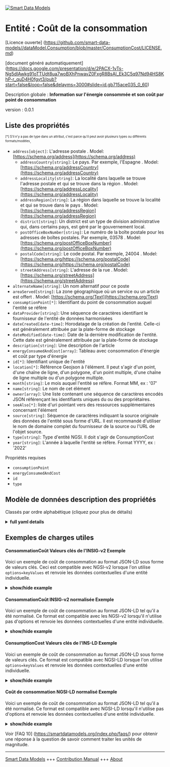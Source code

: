 <!-- 10-Header -->    
[![Smart Data Models](https://smartdatamodels.org/wp-content/uploads/2022/01/SmartDataModels_logo.png "Logo")](https://smartdatamodels.org)    
Entité : Coût de la consommation    
================================<!-- /10-Header -->    
<!-- 15-License -->    
[Licence ouverte] (https://github.com/smart-data-models//dataModel.Consumption/blob/master/ConsumptionCost/LICENSE.md)    
[document généré automatiquement] (https://docs.google.com/presentation/d/e/2PACX-1vTs-Ng5dIAwkg91oTTUdt8ua7woBXhPnwavZ0FxgR8BsAI_Ek3C5q97Nd94HS8KhP-r_quD4H0fgyt3/pub?start=false&loop=false&delayms=3000#slide=id.gb715ace035_0_60)    
<!-- /15-License -->    
<!-- 20-Description -->    
Description globale : **Information sur l'énergie consommée et son coût par point de consommation**    
version : 0.0.1    
<!-- /20-Description -->    
<!-- 30-PropertiesList -->    
## Liste des propriétés    
<sup><sub>[*] S'il n'y a pas de type dans un attribut, c'est parce qu'il peut avoir plusieurs types ou différents formats/modèles</sub></sup>.    
- `address[object]`: L'adresse postale  . Model: [https://schema.org/address](https://schema.org/address)	- `addressCountry[string]`: Le pays. Par exemple, l'Espagne  . Model: [https://schema.org/addressCountry](https://schema.org/addressCountry)    
	- `addressLocality[string]`: La localité dans laquelle se trouve l'adresse postale et qui se trouve dans la région  . Model: [https://schema.org/addressLocality](https://schema.org/addressLocality)    
	- `addressRegion[string]`: La région dans laquelle se trouve la localité et qui se trouve dans le pays  . Model: [https://schema.org/addressRegion](https://schema.org/addressRegion)    
	- `district[string]`: Un district est un type de division administrative qui, dans certains pays, est géré par le gouvernement local.      
	- `postOfficeBoxNumber[string]`: Le numéro de la boîte postale pour les adresses de boîtes postales. Par exemple, 03578  . Model: [https://schema.org/postOfficeBoxNumber](https://schema.org/postOfficeBoxNumber)    
	- `postalCode[string]`: Le code postal. Par exemple, 24004  . Model: [https://schema.org/https://schema.org/postalCode](https://schema.org/https://schema.org/postalCode)    
	- `streetAddress[string]`: L'adresse de la rue  . Model: [https://schema.org/streetAddress](https://schema.org/streetAddress)    
- `alternateName[string]`: Un nom alternatif pour ce poste  - `areaServed[string]`: La zone géographique où un service ou un article est offert  . Model: [https://schema.org/Text](https://schema.org/Text)- `consumptionPoint[*]`: Identifiant du point de consommation auquel l'entité se réfère  - `dataProvider[string]`: Une séquence de caractères identifiant le fournisseur de l'entité de données harmonisées  - `dateCreated[date-time]`: Horodatage de la création de l'entité. Celle-ci est généralement attribuée par la plate-forme de stockage  - `dateModified[date-time]`: Date de la dernière modification de l'entité. Cette date est généralement attribuée par la plate-forme de stockage  - `description[string]`: Une description de l'article  - `energyConsumedAndCost[array]`: Tableau avec consommation d'énergie et coût par type d'énergie  - `id[*]`: Identifiant unique de l'entité  - `location[*]`: Référence Geojson à l'élément. Il peut s'agir d'un point, d'une chaîne de ligne, d'un polygone, d'un point multiple, d'une chaîne de ligne multiple ou d'un polygone multiple.  - `month[string]`: Le mois auquel l'entité se réfère. Format MM, ex : '07'  - `name[string]`: Le nom de cet élément  - `owner[array]`: Une liste contenant une séquence de caractères encodés JSON référençant les identifiants uniques du ou des propriétaires.  - `seeAlso[*]`: liste d'uri pointant vers des ressources supplémentaires concernant l'élément  - `source[string]`: Séquence de caractères indiquant la source originale des données de l'entité sous forme d'URL. Il est recommandé d'utiliser le nom de domaine complet du fournisseur de la source ou l'URL de l'objet source.  - `type[string]`: Type d'entité NGSI. Il doit s'agir de ConsumptionCost  - `year[string]`: L'année à laquelle l'entité se réfère. Format YYYY, ex : '2022'  <!-- /30-PropertiesList -->    
<!-- 35-RequiredProperties -->    
Propriétés requises    
- `consumptionPoint`  - `energyConsumedAndCost`  - `id`  - `type`  <!-- /35-RequiredProperties -->    
<!-- 40-RequiredProperties -->    
<!-- /40-RequiredProperties -->    
<!-- 50-DataModelHeader -->    
## Modèle de données description des propriétés    
Classés par ordre alphabétique (cliquez pour plus de détails)    
<!-- /50-DataModelHeader -->    
<!-- 60-ModelYaml -->    
<details><summary><strong>full yaml details</strong></summary>      
```yaml    
ConsumptionCost:      
  description: Information of energy consumed and its cost by consumption point      
  properties:      
    address:      
      description: The mailing address      
      properties:      
        addressCountry:      
          description: 'The country. For example, Spain'      
          type: string      
          x-ngsi:      
            model: https://schema.org/addressCountry      
            type: Property      
        addressLocality:      
          description: 'The locality in which the street address is, and which is in the region'      
          type: string      
          x-ngsi:      
            model: https://schema.org/addressLocality      
            type: Property      
        addressRegion:      
          description: 'The region in which the locality is, and which is in the country'      
          type: string      
          x-ngsi:      
            model: https://schema.org/addressRegion      
            type: Property      
        district:      
          description: 'A district is a type of administrative division that, in some countries, is managed by the local government'      
          type: string      
          x-ngsi:      
            type: Property      
        postOfficeBoxNumber:      
          description: 'The post office box number for PO box addresses. For example, 03578'      
          type: string      
          x-ngsi:      
            model: https://schema.org/postOfficeBoxNumber      
            type: Property      
        postalCode:      
          description: 'The postal code. For example, 24004'      
          type: string      
          x-ngsi:      
            model: https://schema.org/https://schema.org/postalCode      
            type: Property      
        streetAddress:      
          description: The street address      
          type: string      
          x-ngsi:      
            model: https://schema.org/streetAddress      
            type: Property      
        streetNr:      
          description: Number identifying a specific property on a public street      
          type: string      
          x-ngsi:      
            type: Property      
      type: object      
      x-ngsi:      
        model: https://schema.org/address      
        type: Property      
    alternateName:      
      description: An alternative name for this item      
      type: string      
      x-ngsi:      
        type: Property      
    areaServed:      
      description: The geographic area where a service or offered item is provided      
      type: string      
      x-ngsi:      
        model: https://schema.org/Text      
        type: Property      
    consumptionPoint:      
      description: Consumption point identifier which to entity refers      
      oneOf:      
        - format: uuid      
          type: string      
        - anyOf:      
            - description: Identifier format of any NGSI entity      
              maxLength: 256      
              minLength: 1      
              pattern: ^[\w\-\.\{\}\$\+\*\[\]`|~^@!,:\\]+$      
              type: string      
              x-ngsi:      
                type: Property      
            - description: Identifier format of any NGSI entity      
              format: uri      
              type: string      
              x-ngsi:      
                type: Property      
          description: Unique identifier of the entity      
          x-ngsi:      
            type: Property      
      x-ngsi:      
        type: Relationship      
    dataProvider:      
      description: A sequence of characters identifying the provider of the harmonised data entity      
      type: string      
      x-ngsi:      
        type: Property      
    dateCreated:      
      description: Entity creation timestamp. This will usually be allocated by the storage platform      
      format: date-time      
      type: string      
      x-ngsi:      
        type: Property      
    dateModified:      
      description: Timestamp of the last modification of the entity. This will usually be allocated by the storage platform      
      format: date-time      
      type: string      
      x-ngsi:      
        type: Property      
    description:      
      description: A description of this item      
      type: string      
      x-ngsi:      
        type: Property      
    energyConsumedAndCost:      
      description: Array with energy consumption and cost by type of energy      
      items:      
        description: Entity with the energy consumed and its cost by type of energy      
        properties:      
          energyConsumed:      
            description: Amount of energy consumed      
            properties:      
              measurementUnit:      
                description: 'Measurement unit used. Official list at https://unece.org/trade/documents/2021/06/uncefact-rec20'      
                oneOf:      
                  - enum:      
                      - MTQ      
                    type: string      
                  - enum:      
                      - KWH      
                    type: string      
                x-ngsi:      
                  type: Property      
                  units: "[MTQ, KWH]"      
              value:      
                description: Value of the amount of the energy consumed      
                type: number      
                x-ngsi:      
                  type: Property      
            type: object      
            x-ngsi:      
              type: Property      
          energyType:      
            description: Type of energy      
            type: string      
            x-ngsi:      
              type: Property      
          id:      
            description: 'Identifier of consumption lecture entity. For example, CUPS in Spain'      
            items:      
              oneOf:      
                - format: uri      
                  type: string      
                - anyOf:      
                    - description: Identifier format of any NGSI entity      
                      maxLength: 256      
                      minLength: 1      
                      pattern: ^[\w\-\.\{\}\$\+\*\[\]`|~^@!,:\\]+$      
                      type: string      
                      x-ngsi:      
                        type: Property      
                    - description: Identifier format of any NGSI entity      
                      format: uri      
                      type: string      
                      x-ngsi:      
                        type: Property      
                  description: Unique identifier of the entity      
                  x-ngsi:      
                    type: Property      
            type: string      
            x-ngsi:      
              type: Property      
          supplyName:      
            description: Name of the supply company      
            type: string      
            x-ngsi:      
              type: Property      
          totalCost:      
            description: Amount of cost by energy consumed      
            properties:      
              currency:      
                description: 'Currency names in ISO-4217 format. Enum:''[EUR, USD, GPD, JPY]''. Official list https://www.six-group.com/dam/download/financial-information/data-center/iso-currrency/lists/list_one.xls'      
                enum:      
                  - EUR      
                  - GPD      
                  - JPY      
                  - USD      
                type: string      
                x-ngsi:      
                  type: Property      
              value:      
                description: Value of the amount of the cost for energy consumed      
                type: number      
                x-ngsi:      
                  type: Property      
            type: object      
            x-ngsi:      
              type: Property      
        type: object      
        x-ngsi:      
          type: Property      
      minItems: 1      
      type: array      
      x-ngsi:      
        type: Property      
    id:      
      anyOf:      
        - description: Identifier format of any NGSI entity      
          maxLength: 256      
          minLength: 1      
          pattern: ^[\w\-\.\{\}\$\+\*\[\]`|~^@!,:\\]+$      
          type: string      
          x-ngsi:      
            type: Property      
        - description: Identifier format of any NGSI entity      
          format: uri      
          type: string      
          x-ngsi:      
            type: Property      
      description: Unique identifier of the entity      
      x-ngsi:      
        type: Property      
    location:      
      description: 'Geojson reference to the item. It can be Point, LineString, Polygon, MultiPoint, MultiLineString or MultiPolygon'      
      oneOf:      
        - description: Geojson reference to the item. Point      
          properties:      
            bbox:      
              items:      
                type: number      
              minItems: 4      
              type: array      
            coordinates:      
              items:      
                type: number      
              minItems: 2      
              type: array      
            type:      
              enum:      
                - Point      
              type: string      
          required:      
            - type      
            - coordinates      
          title: GeoJSON Point      
          type: object      
          x-ngsi:      
            type: GeoProperty      
        - description: Geojson reference to the item. LineString      
          properties:      
            bbox:      
              items:      
                type: number      
              minItems: 4      
              type: array      
            coordinates:      
              items:      
                items:      
                  type: number      
                minItems: 2      
                type: array      
              minItems: 2      
              type: array      
            type:      
              enum:      
                - LineString      
              type: string      
          required:      
            - type      
            - coordinates      
          title: GeoJSON LineString      
          type: object      
          x-ngsi:      
            type: GeoProperty      
        - description: Geojson reference to the item. Polygon      
          properties:      
            bbox:      
              items:      
                type: number      
              minItems: 4      
              type: array      
            coordinates:      
              items:      
                items:      
                  items:      
                    type: number      
                  minItems: 2      
                  type: array      
                minItems: 4      
                type: array      
              type: array      
            type:      
              enum:      
                - Polygon      
              type: string      
          required:      
            - type      
            - coordinates      
          title: GeoJSON Polygon      
          type: object      
          x-ngsi:      
            type: GeoProperty      
        - description: Geojson reference to the item. MultiPoint      
          properties:      
            bbox:      
              items:      
                type: number      
              minItems: 4      
              type: array      
            coordinates:      
              items:      
                items:      
                  type: number      
                minItems: 2      
                type: array      
              type: array      
            type:      
              enum:      
                - MultiPoint      
              type: string      
          required:      
            - type      
            - coordinates      
          title: GeoJSON MultiPoint      
          type: object      
          x-ngsi:      
            type: GeoProperty      
        - description: Geojson reference to the item. MultiLineString      
          properties:      
            bbox:      
              items:      
                type: number      
              minItems: 4      
              type: array      
            coordinates:      
              items:      
                items:      
                  items:      
                    type: number      
                  minItems: 2      
                  type: array      
                minItems: 2      
                type: array      
              type: array      
            type:      
              enum:      
                - MultiLineString      
              type: string      
          required:      
            - type      
            - coordinates      
          title: GeoJSON MultiLineString      
          type: object      
          x-ngsi:      
            type: GeoProperty      
        - description: Geojson reference to the item. MultiLineString      
          properties:      
            bbox:      
              items:      
                type: number      
              minItems: 4      
              type: array      
            coordinates:      
              items:      
                items:      
                  items:      
                    items:      
                      type: number      
                    minItems: 2      
                    type: array      
                  minItems: 4      
                  type: array      
                type: array      
              type: array      
            type:      
              enum:      
                - MultiPolygon      
              type: string      
          required:      
            - type      
            - coordinates      
          title: GeoJSON MultiPolygon      
          type: object      
          x-ngsi:      
            type: GeoProperty      
      x-ngsi:      
        type: GeoProperty      
    month:      
      description: 'The month to which the entity refers. Format MM, ex:''07'''      
      pattern: (0[1-9]|1[0-2])      
      type: string      
      x-ngsi:      
        type: Property      
    name:      
      description: The name of this item      
      type: string      
      x-ngsi:      
        type: Property      
    owner:      
      description: A List containing a JSON encoded sequence of characters referencing the unique Ids of the owner(s)      
      items:      
        anyOf:      
          - description: Identifier format of any NGSI entity      
            maxLength: 256      
            minLength: 1      
            pattern: ^[\w\-\.\{\}\$\+\*\[\]`|~^@!,:\\]+$      
            type: string      
            x-ngsi:      
              type: Property      
          - description: Identifier format of any NGSI entity      
            format: uri      
            type: string      
            x-ngsi:      
              type: Property      
        description: Unique identifier of the entity      
        x-ngsi:      
          type: Property      
      type: array      
      x-ngsi:      
        type: Property      
    seeAlso:      
      description: list of uri pointing to additional resources about the item      
      oneOf:      
        - items:      
            format: uri      
            type: string      
          minItems: 1      
          type: array      
        - format: uri      
          type: string      
      x-ngsi:      
        type: Property      
    source:      
      description: 'A sequence of characters giving the original source of the entity data as a URL. Recommended to be the fully qualified domain name of the source provider, or the URL to the source object'      
      type: string      
      x-ngsi:      
        type: Property      
    type:      
      description: NGSI entity type. It has to be ConsumptionCost      
      enum:      
        - ConsumptionCost      
      type: string      
      x-ngsi:      
        type: Property      
    year:      
      description: 'The year to which the entity refers. Format YYYY, ex:''2022'''      
      pattern: (2[0-9]{3})      
      type: string      
      x-ngsi:      
        type: Property      
  required:      
    - id      
    - type      
    - consumptionPoint      
    - energyConsumedAndCost      
  type: object      
  x-derived-from: ""      
  x-disclaimer: 'Redistribution and use in source and binary forms, with or without modification, are permitted  provided that the license conditions are met. Copyleft (c) 2022 Contributors to Smart Data Models Program'      
  x-license-url: https://github.com/smart-data-models/dataModel.Consumption/blob/master/ConsumptionCost/LICENSE.md      
  x-model-schema: https://smart-data-models.github.io/dataModel.Consumption/ConsumptionCost/schema.json      
  x-model-tags: ""      
  x-version: 0.0.1      
```    
</details>      
<!-- /60-ModelYaml -->    
<!-- 70-MiddleNotes -->    
<!-- /70-MiddleNotes -->    
<!-- 80-Examples -->    
## Exemples de charges utiles    
#### ConsommationCoût Valeurs clés de l'INSIG-v2 Exemple    
Voici un exemple de coût de consommation au format JSON-LD sous forme de valeurs clés. Ceci est compatible avec NGSI-v2 lorsque l'on utilise `options=keyValues` et renvoie les données contextuelles d'une entité individuelle.    
<details><summary><strong>show/hide example</strong></summary>      
```json  
{  
  "id": "did:enerconsumcost:2022-07-3325",  
  "type": "ConsumptionCost",  
  "year": "2022",  
  "month": "07",  
  "consumptionPoint": "did:consumpoint:EN04",  
  "energyConsumedAndCost": [  
    {  
      "id": "did:ener:ele:ESXXXXXXXXXXXXXXXXXXXX",  
      "energyType": "electricity",  
      "supplyName": "Electric Company, S.A.",  
      "energyConsumed": {  
        "measurementUnit": "KWH",  
        "value": 800.0  
      },  
      "totalCost": {  
        "currency": "EUR",  
        "value": 374.0  
      }  
    },  
    {  
      "id": "did:ener:gas:ESXXXXXXXXXXXXXXXXXXXX",  
      "energyType": "gas",  
      "supplyName": "Gas Company, S.A.",  
      "energyConsumed": {  
        "measurementUnit": "MTQ",  
        "value": 35.0  
      },  
      "totalCost": {  
        "currency": "EUR",  
        "value": 250.32  
      }  
    },  
    {  
      "id": "did:ener:wat:02060767",  
      "energyType": "water",  
      "supplyName": "Water Company",  
      "energyConsumed": {  
        "measurementUnit": "MTQ",  
        "value": 33.0  
      },  
      "totalCost": {  
        "currency": "EUR",  
        "value": 110.34  
      }  
    }  
  ]  
}  
```  
</details>    
#### ConsommationCoût INSIG-v2 normalisée Exemple    
Voici un exemple de coût de consommation au format JSON-LD tel qu'il a été normalisé. Ce format est compatible avec les NGSI-v2 lorsqu'il n'utilise pas d'options et renvoie les données contextuelles d'une entité individuelle.    
<details><summary><strong>show/hide example</strong></summary>      
```json  
{  
  "id": "did:enerconsumcost:2022-07-3325",  
  "type": "ConsumptionCost",  
  "year": {  
    "type": "Text",  
    "value": "2022"  
  },  
  "month": {  
    "type": "Text",  
    "value": "07"  
  },  
  "consumptionPoint": {  
    "type": "Text",  
    "value": "did:consumpoint:EN04"  
  },  
  "energyConsumedAndCost": {  
    "type": "StructuredValue",  
    "value": [  
      {  
        "id": "did:ener:ele:ESXXXXXXXXXXXXXXXXXXXX",  
        "energyType": "electricity",  
        "supplyName": "Electric Company, S.A.",  
        "energyConsumed": {  
          "measurementUnit": "KWH",  
          "value": 800.0  
        },  
        "totalCost": {  
          "currency": "EUR",  
          "value": 374.0  
        }  
      }  
    ]  
  }  
}  
```  
</details>    
#### ConsumptionCost Valeurs clés de l'INS-LD Exemple    
Voici un exemple de coût de consommation au format JSON-LD sous forme de valeurs clés. Ce format est compatible avec NGSI-LD lorsque l'on utilise `options=keyValues` et renvoie les données contextuelles d'une entité individuelle.    
<details><summary><strong>show/hide example</strong></summary>      
```json  
{  
  "id": "did:enerconsumcost:2022-07-3325",  
  "type": "ConsumptionCost",  
  "year": "2022",  
  "month": "07",  
  "consumptionPoint": "did:consumpoint:EN04",  
  "energyConsumedAndCost": [  
    {  
      "id": "did:ener:ele:ESXXXXXXXXXXXXXXXXXXXX",  
      "energyType": "electricity",  
      "supplyName": "Electric Company, S.A.",  
      "energyConsumed": {  
        "measurementUnit": "KWH",  
        "value": 800.0  
      },  
      "totalCost": {  
        "currency": "EUR",  
        "value": 374.0  
      }  
    },  
    {  
      "id": "did:ener:gas:ESXXXXXXXXXXXXXXXXXXXX",  
      "energyType": "gas",  
      "supplyName": "Gas Company, S.A.",  
      "energyConsumed": {  
        "measurementUnit": "MTQ",  
        "value": 35.0  
      },  
      "totalCost": {  
        "currency": "EUR",  
        "value": 250.32  
      }  
    },  
    {  
      "id": "did:ener:wat:02060767",  
      "energyType": "water",  
      "supplyName": "Water Company",  
      "energyConsumed": {  
        "measurementUnit": "MTQ",  
        "value": 33.0  
      },  
      "totalCost": {  
        "currency": "EUR",  
        "value": 110.34  
      }  
    }  
  ],  
  "@context": [  
    "https://uri.etsi.org/ngsi-ld/v1/ngsi-ld-core-context.jsonld",  
    "https://raw.githubusercontent.com/smart-data-models/dataModel.Consumption/master/context.jsonld"  
  ]  
}  
```  
</details>    
#### Coût de consommation NGSI-LD normalisé Exemple    
Voici un exemple de coût de consommation au format JSON-LD tel qu'il a été normalisé. Ce format est compatible avec NGSI-LD lorsqu'il n'utilise pas d'options et renvoie les données contextuelles d'une entité individuelle.    
<details><summary><strong>show/hide example</strong></summary>      
```json  
{  
  "id": "did:enerconsumcost:2022-07-3325",  
  "type": "ConsumptionCost",  
  "year": {  
    "type": "Text",  
    "value": "2022"  
  },  
  "month": {  
    "type": "Text",  
    "value": "07"  
  },  
  "consumptionPoint": {  
    "type": "Relationship",  
    "value": "did:consumpoint:EN04"  
  },  
  "energyConsumedAndCost": [  
    {  
      "type": "StructuredValue",  
      "value": {  
        "id": {  
          "type": "Text",  
          "value": "did:ener:ele:ESXXXXXXXXXXXXXXXXXXXX"  
        },  
        "energyType": {  
          "type": "Text",  
          "value": "electricity"  
        },  
        "supplyName": {  
          "type": "Text",  
          "value": "Electric Company, S.A."  
        },  
        "energyConsumed": {  
          "type": "StructuredValue",  
          "value": {  
            "measurementUnit": {  
              "type": "Text",  
              "value": "KWH"  
            },  
            "value": {  
              "type": "Number",  
              "value": 800.00  
            }  
          }  
        },  
        "totalCost": {  
          "type": "StructuredValue",  
          "value": {  
            "currency": {  
              "type": "Text",  
              "value": "EUR"  
            },  
            "value": {  
              "type": "Number",  
              "value": 374.00  
            }  
          }  
        }  
      }  
    }  
  ],  
  "@context": [  
    "https://uri.etsi.org/ngsi-ld/v1/ngsi-ld-core-context.jsonld",  
    "https://raw.githubusercontent.com/smart-data-models/dataModel.Consumption/master/context.jsonld"  
  ]  
}  
```  
</details><!-- /80-Examples -->    
<!-- 90-FooterNotes -->    
<!-- /90-FooterNotes -->    
<!-- 95-Units -->    
Voir [FAQ 10] (https://smartdatamodels.org/index.php/faqs/) pour obtenir une réponse à la question de savoir comment traiter les unités de magnitude.    
<!-- /95-Units -->    
<!-- 97-LastFooter -->    
---    
[Smart Data Models](https://smartdatamodels.org) +++ [Contribution Manual](https://bit.ly/contribution_manual) +++ [About](https://bit.ly/Introduction_SDM)<!-- /97-LastFooter -->    
